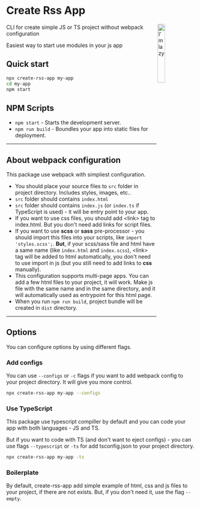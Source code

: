 # Create Rss App

<img alt="I'm lazy" align="right" src="https://user-images.githubusercontent.com/57856125/125196023-e912e700-e260-11eb-9190-459a60a17aad.png" width="20%" />

CLI for create simple JS or TS project without webpack configuration

Easiest way to start use modules in your js app

## Quick start
```sh
npx create-rss-app my-app
cd my-app
npm start
```

## NPM Scripts
+ `npm start` - Starts the development server.
+ `npm run build` - Boundles your app into static files for deployment.
--------------

## About webpack configuration
This package use webpack with simpliest configuration.
+ You should place your source files to `src` folder in project directory. Includes styles, images, etc..
+ `src` folder should contains `index.html`
+ `src` folder should contains `index.js` (or `index.ts` if TypeScript is used) - it will be entry point to your app.
+ If you want to use css files, you should add &lt;link> tag to index.html. But you don't need add links for script files.
+ If you want to use **scss** or **sass** pre-processor - you should import this files into your scripts, like `import 'styles.scss';`. **But**, if your scss/sass file and html have a same name (like `index.html` and `index.scss`), &lt;link> tag will be added to html automatically, you don't need to use import in js (but you still need to add links to **css** manually).
+ This configuration supports multi-page apps. You can add a few html files to your project, it will work. Make js file with the same name and in the same directory, and it will automatically used as entrypoint for this html page.
+ When you run `npm run build`, project bundle will be created in `dist` directory.
--------------

## Options 
You can configure options by using different flags.

### Add configs
You can use `--configs` or `-c` flags if you want to add webpack config to your project directory. It will give you more control.
```sh
npx create-rss-app my-app --configs
```

### Use TypeScript
This package use typescript compiller by default and you can code your app with both languages - JS and TS.

But if you want to code with TS (and don't want to eject configs) - you can use flags `--typescript` or `-ts` for add tsconfig.json to your project directory.
```sh
npx create-rss-app my-app -ts
```
### Boilerplate
By default, create-rss-app add simple example of html, css and js files to your project, if there are not exists. But, if you don't need it, use the flag `--empty`.
